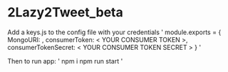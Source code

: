 # 2Lazy2Tweet_beta

Add a keys.js to the config file with your credentials
'
module.exports = {
    MongoURI: <MONGODB URI >,
    consumerToken: < YOUR CONSUMER TOKEN >,
    consumerTokenSecret: < YOUR CONSUMER TOKEN SECRET >
}
'

Then to run app:
'
npm i
npm run start
'
